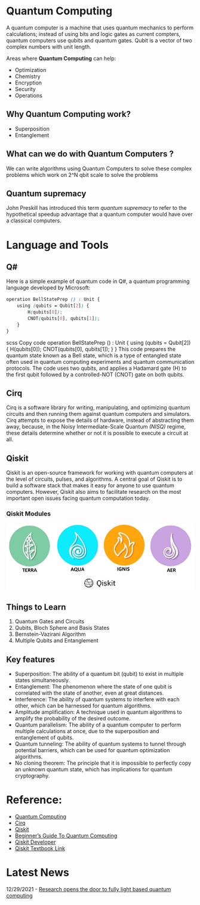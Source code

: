 # Quantum Computing 
A quantum computer is a machine that uses quantum mechanics to perform calculations; instead of using bits and logic gates as current compters, quantum computers use qubits and quantum gates. Qubit is a vector of two complex numbers with unit length.

Areas where **Quantum Computing** can help: 
- Optimization 
- Chemistry 
- Encryption
- Security
- Operations

## Why Quantum Computing work? 
- Superposition    
- Entanglement

## What can we do with Quantum Computers ? 
We can write algorithms using Quantum Computers to solve these complex problems which work on 2^N qbit scale to solve the problems 

## Quantum supremacy
John Preskill has introduced this term *quantum supremacy* to refer to the hypothetical speedup advantage that a quantum computer would have over a classical computers.

# Language and Tools

## Q#


Here is a simple example of quantum code in Q#, a quantum programming language developed by Microsoft:

```scss
operation BellStatePrep () : Unit {
    using (qubits = Qubit[2]) {
        H(qubits[0]);
        CNOT(qubits[0], qubits[1]);
    }
}
```
scss
Copy code
operation BellStatePrep () : Unit {
    using (qubits = Qubit[2]) {
        H(qubits[0]);
        CNOT(qubits[0], qubits[1]);
    }
}
This code prepares the quantum state known as a Bell state, which is a type of entangled state often used in quantum computing experiments and quantum communication protocols. The code uses two qubits, and applies a Hadamard gate (H) to the first qubit followed by a controlled-NOT (CNOT) gate on both qubits.

## Cirq
Cirq is a software library for writing, manipulating, and optimizing quantum circuits and then running them against quantum computers and simulators. Cirq attempts to expose the details of hardware, instead of abstracting them away, because, in the Noisy Intermediate-Scale Quantum *(NISQ)* regime, these details determine whether or not it is possible to execute a circuit at all.

## Qiskit 
Qiskit is an open-source framework for working with quantum computers at the level of circuits, pulses, and algorithms.
A central goal of Qiskit is to build a software stack that makes it easy for anyone to use quantum computers. However, Qiskit also aims to facilitate research on the most important open issues facing quantum computation today.


### Qiskit Modules ###
![Qiskit](https://github.com/ninadgawad/QuantumAlgorithm/blob/master/Qiskit.png)


## Things to Learn 
1. Quantum Gates and Circuits
2. Qubits, Bloch Sphere and Basis States 
3. Bernstein-Vazirani Algorithm 
4. Multiple Qubits and Entanglement 


## Key features
- Superposition: The ability of a quantum bit (qubit) to exist in multiple states simultaneously.
- Entanglement: The phenomenon where the state of one qubit is correlated with the state of another, even at great distances.
- Interference: The ability of quantum systems to interfere with each other, which can be harnessed for quantum algorithms.
- Amplitude amplification: A technique used in quantum algorithms to amplify the probability of the desired outcome.
- Quantum parallelism: The ability of a quantum computer to perform multiple calculations at once, due to the superposition and entanglement of qubits.
- Quantum tunneling: The ability of quantum systems to tunnel through potential barriers, which can be used for quantum optimization algorithms.
- No cloning theorem: The principle that it is impossible to perfectly copy an unknown quantum state, which has implications for quantum cryptography.

# Reference:
- [Quantum Computing](https://en.wikipedia.org/wiki/Quantum_computing)
- [Cirq](https://cirq.readthedocs.io/en/stable/index.html)
- [Qiskit](https://qiskit.org/documentation/index.html)
- [Beginner’s Guide To Quantum Computing](https://www.youtube.com/watch?v=JRIPV0dPAd4)
- [Qiskit Developer](https://developer.ibm.com/depmodels/quantum-computing/projects/qiskit)
- [Qiskit Textbook Link](https://qiskit.org/textbook/preface.html)

# Latest News
12/29/2021 - [Research opens the door to fully light based quantum computing](https://www.tomshardware.com/news/research-opens-the-door-to-fully-light-based-quantum-computing)
